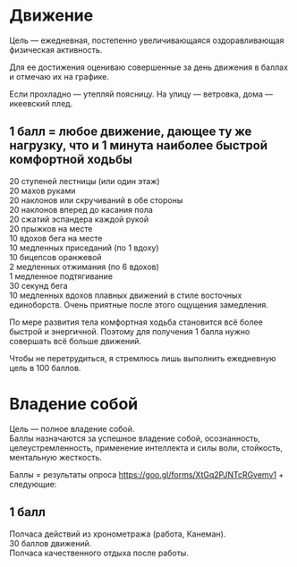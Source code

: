 # Движение
Цель — ежедневная, постепенно увеличивающаяся оздоравливающая физическая активность.

Для ее достижения оцениваю совершенные за день движения в баллах и отмечаю их на графике.

Если прохладно — утепляй поясницу. На улицу — ветровка, дома — икеевский плед.

## 1 балл = любое движение, дающее ту же нагрузку, что и 1 минута наиболее быстрой комфортной ходьбы
20 ступеней лестницы (или один этаж)\
20 махов руками\
20 наклонов или скручиваний в обе стороны\
20 наклонов вперед до касания пола\
20 сжатий эспандера каждой рукой\
20 прыжков на месте\
10 вдохов бега на месте\
10 медленных приседаний (по 1 вдоху)\
10 бицепсов оранжевой\
2 медленных отжимания (по 6 вдохов)\
1 медленное подтягивание\
30 секунд бега\
10 медленных вдохов плавных движений в стиле восточных единоборств. Очень приятные после этого ощущения замедления.

По мере развития тела комфортная ходьба становится всё более быстрой и энергичной. Поэтому для получения 1 балла нужно  совершать всё больше движений.

Чтобы не перетрудиться, я стремлюсь лишь выполнить ежедневную цель в 100 баллов.

# Владение собой
Цель — полное владение собой.\
Баллы назначаются за успешное владение собой, осознанность, целеустремленность, применение интеллекта и силы воли, стойкость, ментальную жесткость.

Баллы = результаты опроса https://goo.gl/forms/XtGq2PJNTcRGvemv1 + следующие:

## 1 балл

Полчаса действий из хронометража (работа, Канеман).\
30 баллов движений.\
Полчаса качественного отдыха после работы.
